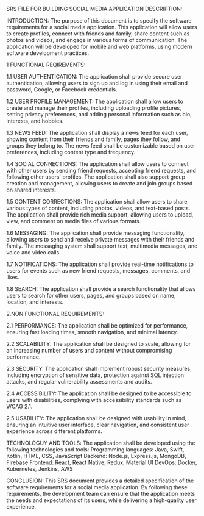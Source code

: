 SRS FILE FOR BUILDING SOCIAL MEDIA APPLICATION
DESCRIPTION:

INTRODUCTION:
    The purpose of this document is to specify the software requirements for a social media application. This application will allow users to create profiles, connect with friends and family, share content such as photos and videos, and engage in various forms of communication. The application will be developed for mobile and web platforms, using modern software development practices.

1 FUNCTIONAL REQIREMENTS:

1.1 USER AUTHENTICATION:
      The application shall provide secure user authentication, allowing users to sign up and log in using their email and password, Google, or Facebook credentials.

1.2 USER PROFILE MANAGEMENT:
      The application shall allow users to create and manage their profiles, including uploading profile pictures, setting privacy preferences, and adding personal information such as bio, interests, and hobbies.

1.3 NEWS FEED:
      The application shall display a news feed for each user, showing content from their friends and family, pages they follow, and groups they belong to. The news feed shall be customizable based on user preferences, including content type and frequency.

1.4 SOCIAL CONNECTIONS:
      The application shall allow users to connect with other users by sending friend requests, accepting friend requests, and following other users' profiles. The application shall also support group creation and management, allowing users to create and join groups based on shared interests.

1.5 CONTENT CORRECTIONS:
      The application shall allow users to share various types of content, including photos, videos, and text-based posts. The application shall provide rich media support, allowing users to upload, view, and comment on media files of various formats.
       
1.6 MESSAGING:
      The application shall provide messaging functionality, allowing users to send and receive private messages with their friends and family. The messaging system shall support text, multimedia messages, and voice and video calls.

1.7 NOTIFICATIONS:
      The application shall provide real-time notifications to users for events such as new friend requests, messages, comments, and likes.

1.8 SEARCH:
      The application shall provide a search functionality that allows users to search for other users, pages, and groups based on name, location, and interests.
      
2.NON FUNCTIONAL REQUIREMENTS:

2.1 PERFORMANCE:
      The application shall be optimized for performance, ensuring fast loading times, smooth navigation, and minimal latency.
      
2.2 SCALABILITY:
      The application shall be designed to scale, allowing for an increasing number of users and content without compromising performance.

2.3 SECURITY:
      The application shall implement robust security measures, including encryption of sensitive data, protection against SQL injection attacks, and regular vulnerability assessments and audits.

2.4 ACCESSIBILITY:
      The application shall be designed to be accessible to users with disabilities, complying with accessibility standards such as WCAG 2.1.
     
2.5 USABILITY:
The application shall be designed with usability in mind, ensuring an intuitive user interface, clear navigation, and consistent user experience across different platforms.

TECHNOLOGUY AND TOOLS:
The application shall be developed using the following technologies and tools:
  Programming languages: Java, Swift, Kotlin, HTML, CSS, JavaScript
  Backend: Node.js, Express.js, MongoDB, Firebase
  Frontend: React, React Native, Redux, Material UI
  DevOps: Docker, Kubernetes, Jenkins, AWS

CONCLUSION:
  This SRS document provides a detailed specification of the software requirements for a social media application. By following these requirements, the development team can ensure that the application meets the needs and expectations of its users, while delivering a high-quality user experience.





       



